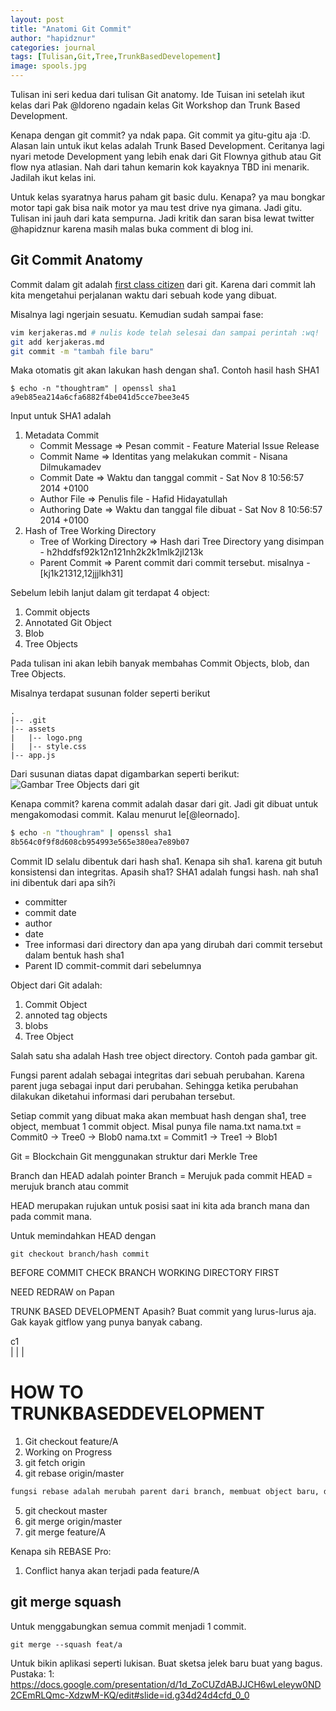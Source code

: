 ```yaml
---
layout: post
title: "Anatomi Git Commit"
author: "hapidznur"
categories: journal
tags: [Tulisan,Git,Tree,TrunkBasedDevelopement]
image: spools.jpg
---
```




Tulisan ini seri kedua dari tulisan Git anatomy. 
Ide Tuisan ini setelah ikut kelas dari Pak @ldoreno ngadain kelas Git Workshop dan Trunk Based Development.

Kenapa dengan git commit? ya ndak papa. Git commit ya gitu-gitu aja :D. Alasan lain untuk ikut kelas adalah Trunk Based Development. Ceritanya lagi nyari metode Development yang lebih enak dari Git Flownya github atau Git flow nya atlasian. Nah dari tahun kemarin kok kayaknya TBD ini menarik. Jadilah ikut kelas ini. 

Untuk kelas syaratnya harus paham git basic dulu. Kenapa? ya mau bongkar motor tapi gak bisa naik motor ya mau test drive nya gimana. Jadi gitu. Tulisan ini jauh dari kata sempurna. Jadi kritik dan saran bisa lewat twitter @hapidznur karena masih malas buka comment di blog ini. 

## Git Commit Anatomy

Commit dalam git adalah [first class citizen](https://en.wikipedia.org/wiki/First-class_citizen) dari git. Karena dari commit lah kita mengetahui perjalanan waktu dari sebuah kode yang dibuat. 

Misalnya lagi ngerjain sesuatu. Kemudian sudah sampai fase:
```bash
vim kerjakeras.md # nulis kode telah selesai dan sampai perintah :wq! 
git add kerjakeras.md
git commit -m "tambah file baru"
```

Maka otomatis git akan lakukan hash dengan sha1. Contoh hasil hash SHA1
```
$ echo -n "thoughtram" | openssl sha1
a9eb85ea214a6cfa6882f4be041d5cce7bee3e45
```
Input untuk SHA1 adalah
1. Metadata Commit
    - Commit Message 
        => Pesan commit
           - Feature Material Issue Release
    - Commit Name
        => Identitas yang melakukan commit
           - Nisana Dilmukamadev 
    - Commit Date
        => Waktu dan tanggal commit
           - Sat Nov 8 10:56:57 2014 +0100
    - Author File
        => Penulis file
           - Hafid Hidayatullah
    - Authoring Date
        => Waktu dan tanggal file dibuat
           - Sat Nov 8 10:56:57 2014 +0100
2. Hash of Tree Working Directory
    - Tree of Working Directory
        => Hash dari Tree Directory yang disimpan
           - h2hddfsf92k12n121nh2k2k1mlk2jl213k
    - Parent Commit
        => Parent commit dari commit tersebut. misalnya 
           - [kj1k21312,12jjjlkh31]

Sebelum lebih lanjut dalam git terdapat 4 object:
1. Commit objects
2. Annotated Git Object
3. Blob
4. Tree Objects

Pada tulisan ini akan lebih banyak membahas Commit Objects, blob, dan Tree Objects.

Misalnya terdapat susunan folder seperti berikut
```
.
|-- .git
|-- assets
|   |-- logo.png
|   |-- style.css
|-- app.js
```
Dari susunan diatas dapat digambarkan seperti berikut:
![Gambar Tree Objects dari git](/assets/git_tree.png)

Kenapa commit? karena commit adalah dasar dari git. Jadi git dibuat untuk mengakomodasi commit. Kalau menurut le[@leornado].
```bash
$ echo -n "thoughram" | openssl sha1
8b564c0f9f8d608cb954993e565e380ea7e89b07
```

Commit ID selalu dibentuk dari hash sha1. Kenapa sih sha1. karena git butuh konsistensi dan integritas. 
Apasih sha1? SHA1 adalah fungsi hash. 
nah sha1 ini dibentuk dari apa sih?i
- committer
- commit date
- author
- date 
- Tree informasi dari directory dan apa yang dirubah dari commit tersebut dalam bentuk hash sha1
- Parent ID commit-commit dari sebelumnya

Object dari Git adalah:
1. Commit Object
2. annoted tag objects
3. blobs
4. Tree Object

Salah satu sha adalah Hash tree object directory. Contoh pada gambar git. 

Fungsi parent adalah sebagai integritas dari sebuah perubahan. Karena parent juga sebagai input dari perubahan. Sehingga ketika perubahan dilakukan diketahui informasi dari perubahan tersebut. 

Setiap commit yang dibuat maka akan membuat hash dengan sha1, tree object, membuat 1 commit object.
Misal punya file nama.txt
nama.txt = Commit0 -> Tree0 -> Blob0
nama.txt = Commit1 -> Tree1 -> Blob1

Git = Blockchain
Git menggunakan struktur dari Merkle Tree

Branch dan HEAD adalah pointer
Branch = Merujuk pada commit
HEAD = merujuk branch atau commit

HEAD merupakan rujukan untuk posisi saat ini kita ada branch mana dan pada commit mana.

Untuk memindahkan HEAD dengan
```
git checkout branch/hash commit
```

BEFORE COMMIT CHECK BRANCH WORKING DIRECTORY FIRST

NEED REDRAW on Papan

TRUNK BASED DEVELOPMENT
Apasih? Buat commit yang lurus-lurus aja. Gak kayak gitflow yang punya banyak cabang.

c1
  \
  |
  |
  |

# HOW TO TRUNKBASEDDEVELOPMENT
1. Git checkout feature/A 
2. Working on Progress
3. git fetch origin
4. git rebase origin/master
```markdown
fungsi rebase adalah merubah parent dari branch, membuat object baru, dan mereplay commit object dari yang sudah dibuat pada branch sebelum utama.
```
5. git checkout master 
6. git merge origin/master
7. git merge feature/A

Kenapa sih REBASE
Pro:
1. Conflict hanya akan terjadi pada feature/A


## git merge squash
Untuk menggabungkan semua commit menjadi 1 commit.
```
git merge --squash feat/a
```

Untuk bikin aplikasi seperti lukisan. Buat sketsa jelek baru buat yang bagus.
Pustaka:
1: https://docs.google.com/presentation/d/1d_ZoCUZdABJJCH6wLeIeyw0ND2CEmRLQmc-XdzwM-KQ/edit#slide=id.g34d24d4cfd_0_0

